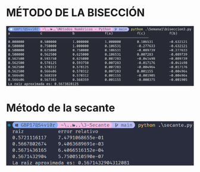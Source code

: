 # MÉTODO DE LA BISECCIÓN

![3](Semana1/img/biseccion.png)

# Método de la secante

![secante](Semana2/img/secante.png)
